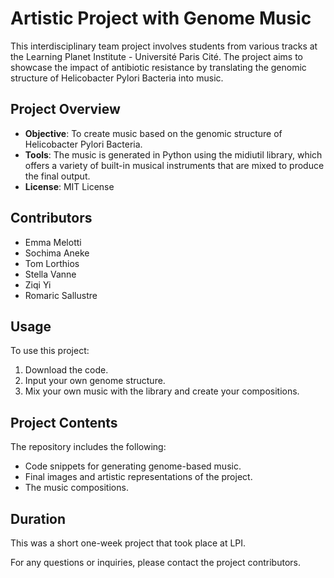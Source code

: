 # Artistic Project with Genome Music

This interdisciplinary team project involves students from various tracks at the Learning Planet Institute - Université Paris Cité. The project aims to showcase the impact of antibiotic resistance by translating the genomic structure of Helicobacter Pylori Bacteria into music.

## Project Overview

- **Objective**: To create music based on the genomic structure of Helicobacter Pylori Bacteria.
- **Tools**: The music is generated in Python using the midiutil library, which offers a variety of built-in musical instruments that are mixed to produce the final output.
- **License**: MIT License

## Contributors

- Emma Melotti
- Sochima Aneke
- Tom Lorthios
- Stella Vanne
- Ziqi Yi
- Romaric Sallustre

## Usage

To use this project:

1. Download the code.
2. Input your own genome structure.
3. Mix your own music with the library and create your compositions.

## Project Contents

The repository includes the following:

- Code snippets for generating genome-based music.
- Final images and artistic representations of the project.
- The music compositions.

## Duration

This was a short one-week project that took place at LPI.

For any questions or inquiries, please contact the project contributors.

